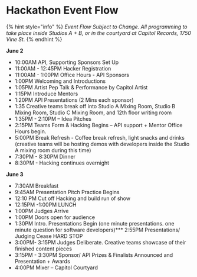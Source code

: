 # Hackathon Event Flow

{% hint style="info" %}
_Event Flow Subject to Change. All programming to take place inside Studios A + B, or in the courtyard at Capitol Records, 1750 Vine St._
{% endhint %}

**June 2**

* 10:00AM API, Supporting Sponsors Set Up
* 11:00AM - 12:45PM Hacker Registration
* 11:00AM - 1:00PM Office Hours - API Sponsors
* 1:00PM Welcoming and Introductions
* 1:05PM Artist Pep Talk & Performance by Capitol Artist
* 1:15PM Introduce Mentors
* 1:20PM API Presentations \(2 Mins each sponsor\)
* 1:35 Creative teams break off into Studio A Mixing Room, Studio B Mixing Room, Studio C Mixing Room, and 12th floor writing room
* 1:35PM - 2:10PM – Idea Pitches
* 2:15PM Teams Form & Hacking Begins – API support + Mentor Office Hours begin.
* 5:00PM Break Refresh - Coffee break refresh, light snacks and drinks \(creative teams will be hosting demos with developers inside the Studio A mixing room during this time\)
* 7:30PM - 8:30PM Dinner
* 8:30PM - Hacking continues overnight

**June 3**

* 7:30AM Breakfast
* 9:45AM Presentation Pitch Practice Begins
* 12:10 PM Cut off Hacking and build run of show
* 12:15PM -1:00PM LUNCH
* 1:00PM Judges Arrive
* 1:00PM Doors open for audience
* 1:30PM Intro. Presentations Begin \(one minute presentations. one minute question for software developers\)\*\*\* 2:55PM Presentations/ Judging Cease HARD STOP
* 3:00PM- 3:15PM Judges Deliberate. Creative teams showcase of their finished content pieces
* 3:15PM - 3:30PM Sponsor/ API Prizes & Finalists Announced and Presentation + Awards
* 4:00PM Mixer – Capitol Courtyard

